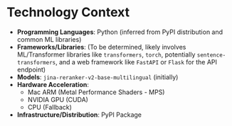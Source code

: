 # Technology Context

*   **Programming Languages**: Python (inferred from PyPI distribution and common ML libraries)
*   **Frameworks/Libraries**: (To be determined, likely involves ML/Transformer libraries like `transformers`, `torch`, potentially `sentence-transformers`, and a web framework like `FastAPI` or `Flask` for the API endpoint)
*   **Models**: `jina-reranker-v2-base-multilingual` (initially)
*   **Hardware Acceleration**: 
    *   Mac ARM (Metal Performance Shaders - MPS)
    *   NVIDIA GPU (CUDA)
    *   CPU (Fallback)
*   **Infrastructure/Distribution**: PyPI Package
